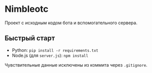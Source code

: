 # Nimbleotc

Проект с исходным кодом бота и вспомогательного сервера.

## Быстрый старт
- Python: `pip install -r requirements.txt`
- Node.js (для `server.js`): `npm install`

Чувствительные данные исключены из коммита через `.gitignore`.
